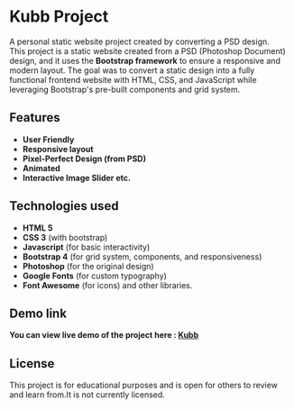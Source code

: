 # Kubb Project

A personal static website project created by converting a PSD design. <br>
This project is a static website created from a PSD (Photoshop Document) design, and it uses the **Bootstrap framework** to ensure a responsive and modern layout. The goal was to convert a static design into a fully functional frontend website with HTML, CSS, and JavaScript while leveraging Bootstrap's pre-built components and grid system.

## Features

- **User Friendly**
- **Responsive layout**
- **Pixel-Perfect Design (from PSD)**
- **Animated**
- **Interactive Image Slider etc.**

## Technologies used

- **HTML 5**
- **CSS 3** (with bootstrap)
- **Javascript** (for basic interactivity)
- **Bootstrap 4** (for grid system, components, and responsiveness)
- **Photoshop** (for the original design)
- **Google Fonts** (for custom typography)
- **Font Awesome** (for icons) and other libraries.

## Demo link 

**You can view live demo of the project here :
[Kubb](https://nirobsaha420.github.io/Kubb-project/)**

## License

This project is for educational purposes and is open for others to review and learn from.It is not currently licensed.
